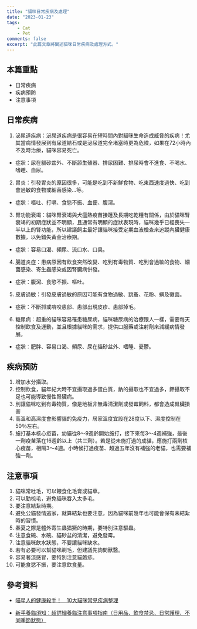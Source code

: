 ```yaml
---
title: "貓咪日常疾病及處理"
date: "2023-01-23"
tags:
    - Cat
    - Pet
comments: false
excerpt: "此篇文章將闡述貓咪日常疾病及處理方式。"
---
```


## 本篇重點
- 日常疾病
- 疾病預防
- 注意事項

## 日常疾病
1. 泌尿道疾病：泌尿道疾病是很容易在短時間內對貓咪生命造成威脅的疾病！尤其當病情發展到有尿道結石或是泌尿道完全堵塞時更為危險，如果在72小時內不及時治療，貓咪容易死亡。
* 症狀：尿在貓砂盆外、不斷舔生殖器、排尿困難、排尿時會不進食、不喝水、嗜睡、血尿。

2. 胃炎：引發胃炎的原因很多，可能是吃到不新鮮食物、吃東西速度過快、吃到會過敏的食物或細菌感染…等。
* 症狀：嘔吐、打嗝、食慾不振、血便、腹瀉。

3. 腎功能衰竭：貓咪腎衰竭與犬瘟熱疫苗接踵及長期吃乾糧有關係，由於貓咪腎衰竭的初期症狀並不明顯，且通常有明顯的症狀表現時，貓咪幾乎已經喪失一半以上的腎功能，所以建議飼主最好讓貓咪接受定期血液檢查來追蹤內臟健康數據，以免錯失黃金治療期。
* 症狀：容易口渴、頻尿、流口水、口臭。

4. 腸道炎症：患病原因有飲食突然改變、吃到有毒物質、吃到會過敏的食物、細菌感染、寄生蟲感染或因腎臟病併發。
* 症狀：腹瀉、食慾不振、嘔吐。

5. 皮膚過敏：引發皮膚過敏的原因可能有食物過敏、跳蚤、花粉、螨及黴菌。
* 症狀：不斷抓或啃咬患部、患部出現皮疹、患部掉毛。

6. 糖尿病：超重的貓咪容易罹患糖尿病，貓咪糖尿病的治療跟人一樣，需要每天控制飲食及運動，並且根據貓咪的需求，提供口服藥或注射劑來減緩病情發展。
* 症狀：肥胖、容易口渴、頻尿、尿在貓砂盆外、嗜睡、憂鬱。

## 疾病預防
1. 增加水分攝取。
2. 控制飲食，貓年紀大時不宜攝取過多蛋白質，鈉的攝取也不宜過多，鉀攝取不足也可能導致慢性腎臟病。
3. 別讓貓咪吃到有毒物質，像是地板非無毒清潔劑或發霉飼料，都會造成腎臟損害
4. 高溫和高濕度會影響貓的免疫力，居家溫度宜設在28度以下、濕度控制在50％左右。
5. 施打基本核心疫苗，幼貓從8～9週齡開始施打，接下來每3～4週補強，最後一劑疫苗落在16週齡以上（共三劑）。若是從未施打過的成貓，應施打兩劑核心疫苗，相隔3～4週。小時候打過疫苗、超過五年沒有補強的老貓，也需要補強一劑。

## 注意事項
1. 貓咪常吐毛，可以餵食化毛膏或貓草。
2. 可以勤梳毛，避免貓咪吞入太多毛。
3. 要注意結紮時期。
4. 避免公貓發情逃家，就算結紮也要注意，因為貓咪前幾年也可能會保有未結紮時的習慣。
5. 春夏之際是體外寄生蟲猖獗的時期，要特別注意驅蟲。
6. 注意食碗、水碗、貓砂盆的清潔，避免發霉。
7. 注意貓咪飲水狀態，不要讓貓咪缺水。
8. 若有必要可以幫貓咪剃毛，但建議先詢問獸醫。
9. 容易著涼感冒，要特別注意貓皰疹。
10. 可能食慾不振，要注意飲食量。

## 參考資料
- [喵星人的健康殺手！　10大貓咪常見疾病整理](https://health.ettoday.net/news/756134)

- [新手養貓須知：超詳細養貓注意事項指南（日用品、飲食禁忌、日常護理、不同季節狀態）](https://blog.petdaddy.com.tw/keep-cat-tips/)